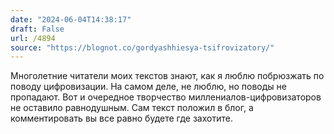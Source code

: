 ```yaml
---
date: "2024-06-04T14:38:17"
draft: False
url: /4894
source: "https://blognot.co/gordyashhiesya-tsifrovizatory/"
---
```


Многолетние читатели моих текстов знают, как я люблю побрюзжать по поводу цифровизации. На самом деле, не люблю, но поводы не пропадают. Вот и очередное творчество миллениалов-цифровизаторов не оставило равнодушным. Сам текст положил в блог, а комментировать вы все равно будете где захотите.
